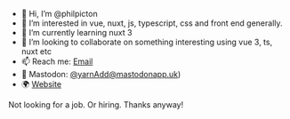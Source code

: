 - 👋 Hi, I’m @philpicton
- 👀 I’m interested in vue, nuxt, js, typescript, css and front end generally. 
- 🌱 I’m currently learning nuxt 3
- 💞️ I’m looking to collaborate on something interesting using vue 3, ts, nuxt etc
- 📫 Reach me: [Email](mailto:hi@philpicton.dev)
- 🦖 Mastodon: [@yarnAdd@mastodonapp.uk](https://mastodonapp.uk/web/@yarnAdd))
- 🌍 [Website](https://philpicton.dev)

Not looking for a job. Or hiring. Thanks anyway!
